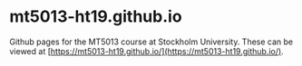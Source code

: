 # mt5013-ht19.github.io

Github pages for the MT5013 course at Stockholm University. These can be viewed at [https://mt5013-ht19.github.io/](https://mt5013-ht19.github.io/).
